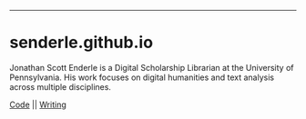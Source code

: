---
# senderle.github.io

Jonathan Scott Enderle is a Digital Scholarship Librarian at the University of Pennsylvania. 
His work focuses on digital humanities and text analysis across multiple disciplines. 

[Code](https://github.com/senderle) || [Writing](http://www.lagado.name/blog/)
